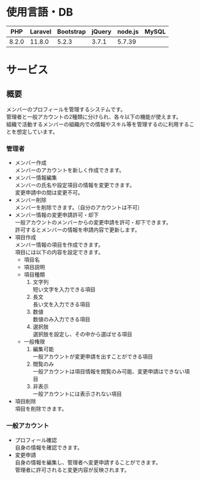 # 使用言語・DB

|PHP|Laravel|Bootstrap|jQuery|node.js|MySQL
|-|-|-|-|-|-|
|8.2.0|11.8.0|5.2.3|3.7.1|5.7.39

# サービス
## 概要
メンバーのプロフィールを管理するシステムです。  
管理者と一般アカウントの2種類に分けられ、各々以下の機能が使えます。  
組織で活動するメンバーの組織内での情報やスキル等を管理するのに利用することを想定しています。
### 管理者
- メンバー作成  
  メンバーのアカウントを新しく作成できます。
- メンバー情報編集  
  メンバーの氏名や設定項目の情報を変更できます。  
  変更申請中の間は変更不可。
- メンバー削除  
  メンバーを削除できます。（自分のアカウントは不可）  
- メンバー情報の変更申請許可・却下  
  一般アカウントのメンバーからの変更申請を許可・却下できます。  
  許可するとメンバーの情報を申請内容で更新します。  
- 項目作成  
  メンバー情報の項目を作成できます。  
  項目には以下の内容を設定できます。  
  - 項目名  
  - 項目説明  
  - 項目種類  
    1. 文字列  
       短い文字を入力できる項目  
    2. 長文  
       長い文を入力できる項目  
    3. 数値  
       数値のみ入力できる項目  
    4. 選択肢  
       選択肢を設定し、その中から選ばせる項目  
  - 一般権限  
    1. 編集可能  
       一般アカウントが変更申請を出すことができる項目  
    2. 閲覧のみ  
       一般アカウントは項目情報を閲覧のみ可能、変更申請はできない項目  
    3. 非表示  
       一般アカウントには表示されない項目  
- 項目削除  
  項目を削除できます。  
### 一般アカウント  
- プロフィール確認  
  自身の情報を確認できます。  
- 変更申請  
  自身の情報を編集し、管理者へ変更申請することができます。  
  管理者に許可されると変更内容が反映されます。
